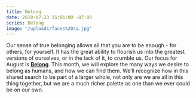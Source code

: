 ```yaml
---
title: Belong
date: 2018-07-23 15:06:00 -07:00
series: Belong
image: "/uploads/faces%20sq.jpg"
---
```


Our sense of true belonging allows all that you are to be enough - for others, for yourself. It has the great ability to flourish us into the greatest versions of ourselves, or in the lack of it, to crumble us. Our focus for August is **[Belong](yellowco.co/blog/2018/07/30/how-uniting-blooms-belong-poem/)**. This month, we will explore the many ways we desire to belong as humans, and how we can find them. We’ll recognize how in this shared search to be part of a larger whole, not only are we are all in this thing together, but we are a much richer palette as one than we ever could be on our own.